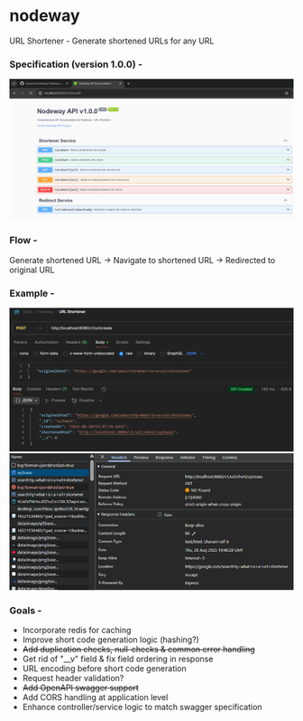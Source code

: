# nodeway
URL Shortener - Generate shortened URLs for any URL

### Specification (version 1.0.0) -
![Swagger specification](assets/swagger-specification-snapshot.png)

### Flow - 
Generate shortened URL -> Navigate to shortened URL -> Redirected to original URL

### Example -
![Creating shortened URL using payload](assets/create-shortened-url.png)
![Navigating to shortened URL redirects to actual URL](assets/browser-redirection.png)

### Goals - 
- Incorporate redis for caching 
- Improve short code generation logic (hashing?)
- ~~Add duplication checks, null-checks & common error handling~~
- Get rid of "__v" field & fix field ordering in response
- URL encoding before short code generation
- Request header validation?
- ~~Add OpenAPI swagger support~~
- Add CORS handling at application level
- Enhance controller/service logic to match swagger specification